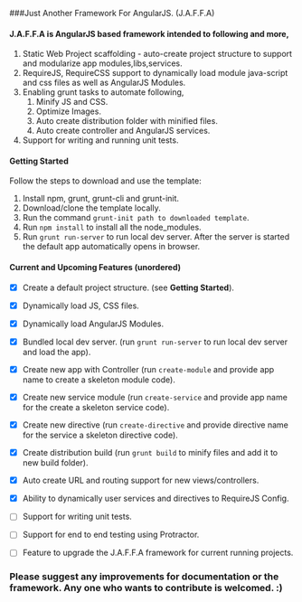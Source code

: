 ###Just Another Framework For AngularJS. (J.A.F.F.A)

#### J.A.F.F.A is AngularJS based framework intended to following and more,

1.  Static Web Project scaffolding - auto-create project structure to support and modularize app modules,libs,services.
2.  RequireJS, RequireCSS support to dynamically load module java-script and css files as well as AngularJS Modules.
3.  Enabling grunt tasks to automate following,
    1. Minify JS and CSS.
    2. Optimize Images.
    3. Auto create distribution folder with minified files. 
    4. Auto create controller and AngularJS services.
4.  Support for writing and running unit tests.


#### Getting Started
Follow the steps to download and use the template:

1. Install npm, grunt, grunt-cli and grunt-init.
2. Download/clone the template locally.
3. Run the command `grunt-init path to downloaded template`.
4. Run `npm install` to install all the node_modules. 
5. Run `grunt run-server` to run local dev server. After the server is started the default app automatically opens in browser.

#### Current and Upcoming Features (unordered)
- [X] Create a default project structure. (see <b>Getting Started</b>).
- [X] Dynamically load JS, CSS files.
- [X] Dynamically load AngularJS Modules.
- [X] Bundled local dev server. (run `grunt run-server` to run local dev server and load the app).
- [X] Create new app with Controller (run `create-module` and provide app name to create a skeleton module code).
- [X] Create new service module (run `create-service` and provide app name for the create a skeleton service code).
- [X] Create new directive (run `create-directive` and provide directive name for the service a skeleton directive code).
- [X] Create distribution build (run `grunt build` to minify files and add it to new build folder).
- [X] Auto create URL and routing support for new views/controllers.
- [X] Ability to dynamically user services and directives to RequireJS Config.
- [ ] Support for writing unit tests.
- [ ] Support for end to end testing using Protractor.
- [ ] Feature to upgrade the J.A.F.F.A framework for current running projects.


### Please suggest any improvements for documentation or the framework. Any one who wants to contribute is welcomed. :)

